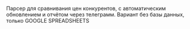 Парсер для  сравнивания цен конкурентов, с автоматическим обновлением и отчётом через телеграмм.
Вариант без базы данных, только GOOGLE SPREADSHEETS